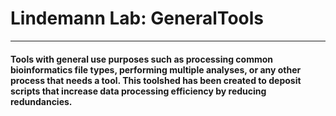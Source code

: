 # Lindemann Lab: GeneralTools  

---  

#### Tools with general use purposes such as processing common bioinformatics file types, performing multiple analyses, or any other process that needs a tool. This toolshed has been created to deposit scripts that increase data processing efficiency by reducing redundancies.   

